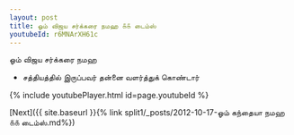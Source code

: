 ```yaml
---
layout: post
title: ஓம் விஜய சர்க்கரை நமஹ ௧௧ டைம்ஸ்
youtubeId: r6MNArXH61c
---
```

 
 
 ஓம் விஜய சர்க்கரை நமஹ  
 
 -  சத்தியத்தில் இருப்பவர் தன்னை வளர்த்துக் கொண்டார் 
 
  
 
  
 
 
 
 
 
 


{% include youtubePlayer.html id=page.youtubeId %}
 
[Next]({{ site.baseurl }}{% link  split1/_posts/2012-10-17-ஓம் கந்தையா நமஹ ௧௧ டைம்ஸ்.md%})
 
